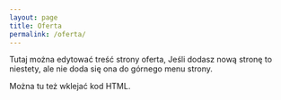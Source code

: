 ```yaml
---
layout: page
title: Oferta
permalink: /oferta/
---
```

Tutaj można edytować treść strony oferta, Jeśli dodasz nową stronę to niestety, ale nie doda się ona do górnego menu strony.

Można tu też wklejać kod HTML.
